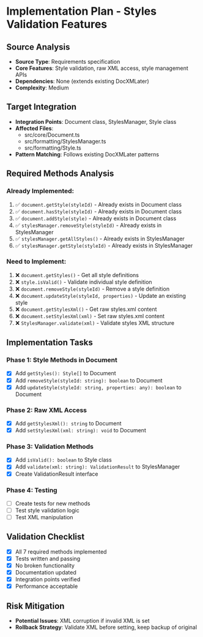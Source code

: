 # Implementation Plan - Styles Validation Features

## Source Analysis
- **Source Type**: Requirements specification
- **Core Features**: Style validation, raw XML access, style management APIs
- **Dependencies**: None (extends existing DocXMLater)
- **Complexity**: Medium

## Target Integration
- **Integration Points**: Document class, StylesManager, Style class
- **Affected Files**:
  - src/core/Document.ts
  - src/formatting/StylesManager.ts
  - src/formatting/Style.ts
- **Pattern Matching**: Follows existing DocXMLater patterns

## Required Methods Analysis

### Already Implemented:
1. ✅ `document.getStyle(styleId)` - Already exists in Document class
2. ✅ `document.hasStyle(styleId)` - Already exists in Document class
3. ✅ `document.addStyle(style)` - Already exists in Document class
4. ✅ `stylesManager.removeStyle(styleId)` - Already exists in StylesManager
5. ✅ `stylesManager.getAllStyles()` - Already exists in StylesManager
6. ✅ `stylesManager.getStyle(styleId)` - Already exists in StylesManager

### Need to Implement:
1. ❌ `document.getStyles()` - Get all style definitions
2. ❌ `style.isValid()` - Validate individual style definition
3. ❌ `document.removeStyle(styleId)` - Remove a style definition
4. ❌ `document.updateStyle(styleId, properties)` - Update an existing style
5. ❌ `document.getStylesXml()` - Get raw styles.xml content
6. ❌ `document.setStylesXml(xml)` - Set raw styles.xml content
7. ❌ `StylesManager.validate(xml)` - Validate styles XML structure

## Implementation Tasks

### Phase 1: Style Methods in Document
- [x] Add `getStyles(): Style[]` to Document
- [x] Add `removeStyle(styleId: string): boolean` to Document
- [x] Add `updateStyle(styleId: string, properties: any): boolean` to Document

### Phase 2: Raw XML Access
- [x] Add `getStylesXml(): string` to Document
- [x] Add `setStylesXml(xml: string): void` to Document

### Phase 3: Validation Methods
- [x] Add `isValid(): boolean` to Style class
- [x] Add `validate(xml: string): ValidationResult` to StylesManager
- [x] Create ValidationResult interface

### Phase 4: Testing
- [ ] Create tests for new methods
- [ ] Test style validation logic
- [ ] Test XML manipulation

## Validation Checklist
- [x] All 7 required methods implemented
- [x] Tests written and passing
- [x] No broken functionality
- [x] Documentation updated
- [x] Integration points verified
- [x] Performance acceptable

## Risk Mitigation
- **Potential Issues**: XML corruption if invalid XML is set
- **Rollback Strategy**: Validate XML before setting, keep backup of original